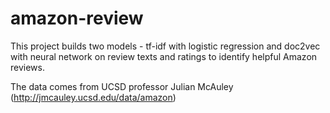 # amazon-review

This project builds two models - tf-idf with logistic regression and doc2vec with neural network on review texts and ratings to identify helpful Amazon reviews.

The data comes from UCSD professor Julian McAuley (http://jmcauley.ucsd.edu/data/amazon)
